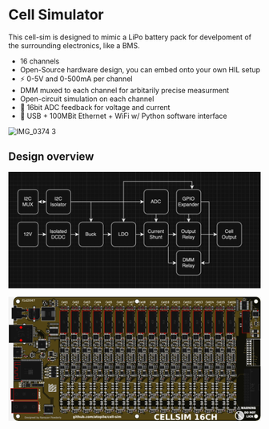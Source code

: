 # Cell Simulator

This cell-sim is designed to mimic a LiPo battery pack for develpoment of the surrounding electronics, like a BMS.

- 16 channels
- Open-Source hardware design, you can embed onto your own HIL setup
- ⚡️ 0-5V and 0-500mA per channel
- DMM muxed to each channel for arbitarily precise measurment
- Open-circuit simulation on each channel
- 📏 16bit ADC feedback for voltage and current
- 🔌 USB + 100MBit Ethernet + WiFi w/ Python software interface

![IMG_0374 3](https://github.com/user-attachments/assets/d8fa4661-c460-48e2-a26a-71079aa79707)

## Design overview

![Cell Diagram](docs/cell.png)

![Board Render](docs/board.png)
